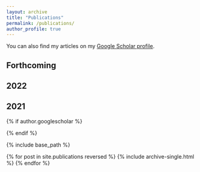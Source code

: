 ```yaml
---
layout: archive
title: "Publications"
permalink: /publications/
author_profile: true
---
```


You can also find my articles on my [Google Scholar profile](https://scholar.google.com/citations?user=9U-Tqk8AAAAJ&hl).

## Forthcoming 

## 2022 

## 2021 

{% if author.googlescholar %}
  
{% endif %}

{% include base_path %}

{% for post in site.publications reversed %}
  {% include archive-single.html %}
{% endfor %}
